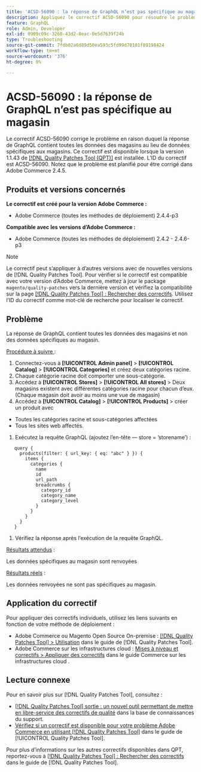 ```yaml
---
title: 'ACSD-56090 : la réponse de GraphQL n’est pas spécifique au magasin'
description: Appliquez le correctif ACSD-56090 pour résoudre le problème d’Adobe Commerce où la réponse de GraphQL contient toutes les données stockées au lieu des données spécifiques au magasin.
feature: GraphQL
role: Admin, Developer
exl-id: 0909c09c-3260-43d2-8eac-0e5d7639f24b
type: Troubleshooting
source-git-commit: 7fdb02a6d89d50ea593c5fd99d78101f89198424
workflow-type: tm+mt
source-wordcount: '376'
ht-degree: 0%

---
```


# ACSD-56090 : la réponse de GraphQL n’est pas spécifique au magasin

Le correctif ACSD-56090 corrige le problème en raison duquel la réponse de GraphQL contient toutes les données des magasins au lieu de données spécifiques aux magasins. Ce correctif est disponible lorsque la version 1.1.43 de [[!DNL Quality Patches Tool (QPT)]](https://experienceleague.adobe.com/en/docs/commerce-operations/tools/quality-patches-tool/quality-patches-tool-to-self-serve-quality-patches) est installée. L’ID du correctif est ACSD-56090. Notez que le problème est planifié pour être corrigé dans Adobe Commerce 2.4.5.

## Produits et versions concernés

**Le correctif est créé pour la version Adobe Commerce :**

* Adobe Commerce (toutes les méthodes de déploiement) 2.4.4-p3

**Compatible avec les versions d’Adobe Commerce :**

* Adobe Commerce (toutes les méthodes de déploiement) 2.4.2 - 2.4.6-p3

>[!NOTE]
>
>Le correctif peut s’appliquer à d’autres versions avec de nouvelles versions de [!DNL Quality Patches Tool]. Pour vérifier si le correctif est compatible avec votre version d’Adobe Commerce, mettez à jour le package `magento/quality-patches` vers la dernière version et vérifiez la compatibilité sur la page [[!DNL Quality Patches Tool] : Rechercher des correctifs](https://experienceleague.adobe.com/tools/commerce-quality-patches/index.html). Utilisez l’ID du correctif comme mot-clé de recherche pour localiser le correctif.

## Problème

La réponse de GraphQL contient toutes les données des magasins et non des données spécifiques au magasin.

<u>Procédure à suivre </u> :

1. Connectez-vous à **[!UICONTROL Admin panel]** > **[!UICONTROL Catalog]** > **[!UICONTROL Categories]** et créez deux catégories racine.
1. Chaque catégorie racine doit comporter une sous-catégorie.
1. Accédez à **[!UICONTROL Stores]** > **[!UICONTROL All stores]** > Deux magasins existent avec différentes catégories racine pour chacun d’eux. (Chaque magasin doit avoir au moins une vue de magasin)
1. Accédez à **[!UICONTROL Catalog]** > **[!UICONTROL Products]** > créer un produit avec

* Toutes les catégories racine et sous-catégories affectées
* Tous les sites web affectés.

1. Exécutez la requête GraphQL (ajoutez l’en-tête — store = ’storename’) :

```
   query {
     products(filter: { url_key: { eq: "abc" } }) {
       items {
         categories {
           name
           id
           url_path
           breadcrumbs {
             category_id
             category_name
             category_level
           }
         }
       }
     }
   }
```

1. Vérifiez la réponse après l’exécution de la requête GraphQL.

<u>Résultats attendus</u> :

Les données spécifiques au magasin sont renvoyées

<u>Résultats réels</u> :

Les données renvoyées ne sont pas spécifiques au magasin.

## Application du correctif

Pour appliquer des correctifs individuels, utilisez les liens suivants en fonction de votre méthode de déploiement :

* Adobe Commerce ou Magento Open Source On-premise : [[!DNL Quality Patches Tool] > Utilisation](/help/tools/quality-patches-tool/usage.md) dans le guide de [!DNL Quality Patches Tool].
* Adobe Commerce sur les infrastructures cloud : [Mises à niveau et correctifs > Appliquer des correctifs](https://experienceleague.adobe.com/docs/commerce-cloud-service/user-guide/develop/upgrade/apply-patches.html) dans le guide Commerce sur les infrastructures cloud .

## Lecture connexe

Pour en savoir plus sur [!DNL Quality Patches Tool], consultez :

* [[!DNL Quality Patches Tool] sortie : un nouvel outil permettant de mettre en libre-service des correctifs de qualité](https://experienceleague.adobe.com/en/docs/commerce-operations/tools/quality-patches-tool/quality-patches-tool-to-self-serve-quality-patches) dans la base de connaissances du support.
* [Vérifiez si un correctif est disponible pour votre problème Adobe Commerce en utilisant [!DNL Quality Patches Tool]](/help/tools/quality-patches-tool/patches-available-in-qpt/check-patch-for-magento-issue-with-magento-quality-patches.md) dans le guide de [!UICONTROL Quality Patches Tool].


Pour plus d’informations sur les autres correctifs disponibles dans QPT, reportez-vous à [[!DNL Quality Patches Tool] : Rechercher des correctifs](https://experienceleague.adobe.com/tools/commerce-quality-patches/index.html) dans le guide de [!DNL Quality Patches Tool].
